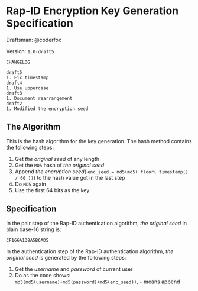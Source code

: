Rap-ID Encryption Key Generation Specification
=====

Draftsman: @coderfox

Version: `1.0-draft5`

```
CHANGELOG

draft5
1. Fix timestamp
draft4
1. Use uppercase
draft3
1. Document rearrangement
draft2
1. Modified the encryption seed
```

The Algorithm
-----

This is the hash algorithm for the key generation. The hash method contains the following steps:

1. Get *the original seed* of any length
2. Get the `MD5` hash of *the original seed*
3. Append *the encryption seed*( `enc_seed = md5(md5( floor( timestamp() / 60 ))`) to the hash value got in the last step
4. Do `MD5` again
5. Use the first 64 bits as the key

Specification
-----

In the pair step of the Rap-ID authentication algorithm, *the original seed* in plain base-16 string is:

```
CF166A138A5B6AD5
```

In the authentication step of the Rap-ID authentication algorithm, *the original seed* is generated by the following steps:

1. Get the *username* and *password* of current user
2. Do as the code shows: `md5(md5(username)+md5(password)+md5(enc_seed))`, `+` means append